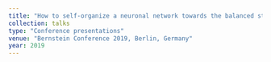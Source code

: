 ```yaml
---
title: "How to self-organize a neuronal network towards the balanced state?"
collection: talks
type: "Conference presentations"
venue: "Bernstein Conference 2019, Berlin, Germany"
year: 2019
---
```


